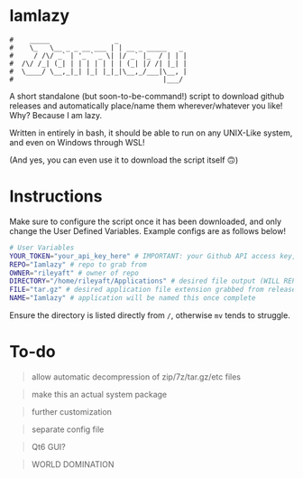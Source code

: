 # Iamlazy
```
#    _____                _
#    \_   \__ _ _ __ ___ | | __ _ _____   _
#     / /\/ _` | '_ ` _ \| |/ _` |_  / | | |
#  /\/ /_| (_| | | | | | | | (_| |/ /| |_| |
#  \____/ \__,_|_| |_| |_|_|\__,_/___|\__, |
#                                     |___/
```
A short standalone (but soon-to-be-command!) script to download github releases and automatically place/name them wherever/whatever you like! Why? Because I am lazy.

Written in entirely in bash, it should be able to run on any UNIX-Like system, and even on Windows through WSL!

(And yes, you can even use it to download the script itself 🙃)

# Instructions
Make sure to configure the script once it has been downloaded, and only change the User Defined Variables.
Example configs are as follows below!
```bash
# User Variables
YOUR_TOKEN="your_api_key_here" # IMPORTANT: your Github API access key, make one at "https://github.com/settings/tokens"
REPO="Iamlazy" # repo to grab from
OWNER="rileyaft" # owner of repo
DIRECTORY="/home/rileyaft/Applications" # desired file output (WILL REPLACE EXISTING FILE IF PRESENT)
FILE="tar.gz" # desired application file extension grabbed from releases, ie "7z"
NAME="Iamlazy" # application will be named this once complete
```
Ensure the directory is listed directly from ```/```, otherwise ```mv``` tends to struggle.

# To-do
> allow automatic decompression of zip/7z/tar.gz/etc files

> make this an actual system package

> further customization

> separate config file

> Qt6 GUI?

> WORLD DOMINATION
